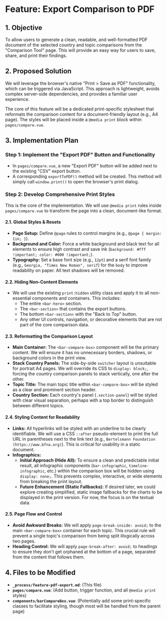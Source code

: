 # Feature: Export Comparison to PDF

## 1. Objective

To allow users to generate a clean, readable, and well-formatted PDF document of the selected country and topic comparisons from the "Comparison Tool" page. This will provide an easy way for users to save, share, and print their findings.

## 2. Proposed Solution

We will leverage the browser's native "Print > Save as PDF" functionality, which can be triggered via JavaScript. This approach is lightweight, avoids complex server-side dependencies, and provides a familiar user experience.

The core of this feature will be a dedicated print-specific stylesheet that reformats the comparison content for a document-friendly layout (e.g., A4 page). The styles will be placed inside a `@media print` block within `pages/compare.vue`.

## 3. Implementation Plan

### Step 1: Implement the "Export PDF" Button and Functionality
- In `pages/compare.vue`, a new "Export PDF" button will be added next to the existing "CSV" export button.
- A corresponding `exportToPDF()` method will be created. This method will simply call `window.print()` to open the browser's print dialog.

### Step 2: Develop Comprehensive Print Styles
This is the core of the implementation. We will use `@media print` rules inside `pages/compare.vue` to transform the page into a clean, document-like format.

#### 2.1. Global Styles & Resets
- **Page Setup:** Define `@page` rules to control margins (e.g., `@page { margin: 1in; }`).
- **Background and Color:** Force a white background and black text for all elements to ensure high contrast and save ink (`background: #fff !important; color: #000 !important;`).
- **Typography:** Set a base font size (e.g., `12pt`) and a serif font family (e.g., `Georgia, "Times New Roman", serif`) for the `body` to improve readability on paper. All text shadows will be removed.

#### 2.2. Hiding Non-Content Elements
- We will use the existing `print:hidden` utility class and apply it to all non-essential components and containers. This includes:
  - The entire `<bar-hero>` section.
  - The `<bar-section>` that contains the export buttons.
  - The bottom `<bar-section>` with the "Back to Top" button.
  - Any other UI controls, navigation, or decorative elements that are not part of the core comparison data.

#### 2.3. Reformatting the Comparison Layout
- **Main Container:** The `<bar-compare-box>` component will be the primary content. We will ensure it has no unnecessary borders, shadows, or background colors in the print view.
- **Stack Country Panels:** The side-by-side `switcher` layout is unsuitable for portrait A4 pages. We will override its CSS to `display: block;`, forcing the country comparison panels to stack vertically, one after the other.
- **Topic Title:** The main topic title within `<bar-compare-box>` will be styled as a clear and prominent section header.
- **Country Section:** Each country's panel (`.section-panel`) will be styled with clear visual separation, perhaps with a top border to distinguish between different topics.

#### 2.4. Styling Content for Readability
- **Links:** All hyperlinks will be styled with an underline to be clearly identifiable. We will use a CSS `::after` pseudo-element to print the full URL in parentheses next to the link text (e.g., `Bertelsmann Foundation (https://www.bfna.org)`). This is critical for usability in a static document.
- **Infographics:**
  - **Initial Approach (Hide All):** To ensure a clean and predictable initial result, all infographic components (`bar-infographic`, `timeline-infographic`, etc.) within the comparison box will be hidden using `display: none;`. This prevents complex, interactive, or wide elements from breaking the print layout.
  - **Future Enhancement (Static Fallbacks):** If desired later, we could explore creating simplified, static image fallbacks for the charts to be displayed in the print version. For now, the focus is on the textual data.

#### 2.5. Page Flow and Control
- **Avoid Awkward Breaks:** We will apply `page-break-inside: avoid;` to the main `<bar-compare-box>` container for each topic. This crucial rule will prevent a single topic's comparison from being split illogically across two pages.
- **Heading Control:** We will apply `page-break-after: avoid;` to headings to ensure they don't get orphaned at the bottom of a page, separated from the content that follows them.

## 4. Files to be Modified
- **`_process/feature-pdf-export.md`**: (This file)
- **`pages/compare.vue`**: (Add button, trigger function, and all `@media print` styles)
- **`components/barCompareBox.vue`**: (Potentially add some print-specific classes to facilitate styling, though most will be handled from the parent page)
